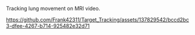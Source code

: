 Tracking lung movement on MRI video.

https://github.com/Frank42311/Target_Tracking/assets/137829542/bccd2bc3-dfee-4267-b714-925482e32d71

